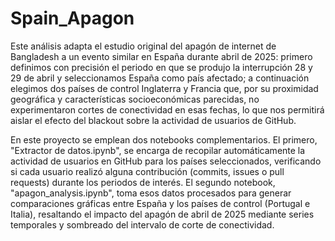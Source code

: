 # Spain_Apagon
Este análisis adapta el estudio original del apagón de internet de Bangladesh a un evento similar en España durante abril de 2025: primero definimos con precisión el periodo en que se produjo la interrupción 28 y 29 de abril y seleccionamos España como país afectado; a continuación elegimos dos países de control Inglaterra y Francia que, por su proximidad geográfica y características socioeconómicas parecidas, no experimentaron cortes de conectividad en esas fechas, lo que nos permitirá aislar el efecto del blackout sobre la actividad de usuarios de GitHub.

En este proyecto se emplean dos notebooks complementarios. El primero, "Extractor de datos.ipynb", se encarga de recopilar automáticamente la actividad de usuarios en GitHub para los países seleccionados, verificando si cada usuario realizó alguna contribución (commits, issues o pull requests) durante los periodos de interés. El segundo notebook, "apagon_analysis.ipynb", toma esos datos procesados para generar comparaciones gráficas entre España y los países de control (Portugal e Italia), resaltando el impacto del apagón de abril de 2025 mediante series temporales y sombreado del intervalo de corte de conectividad.
